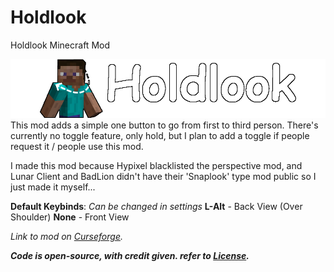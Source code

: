 # Holdlook
Holdlook Minecraft Mod

![Holdlook](https://github.com/Cats1337/holdlook/blob/main/holdlook/src/main/resources/holdlook.png?raw=true)
This mod adds a simple one button to go from first to third person. There's currently no toggle feature, only hold, but I plan to add a toggle if people request it / people use this mod.

I made this mod because Hypixel blacklisted the perspective mod, and Lunar Client and BadLion didn't have their 'Snaplook' type mod public so I just made it myself...

**Default Keybinds**: _Can be changed in settings_
**L-Alt** - Back View (Over Shoulder)
**None** - Front View


*Link to mod on* [*Curseforge*](https://www.curseforge.com/minecraft/mc-mods/holdlook)*.*

***Code is open-source, with credit given. refer to [License](https://github.com/Cats1337/holdlook/blob/main/LICENSE).***